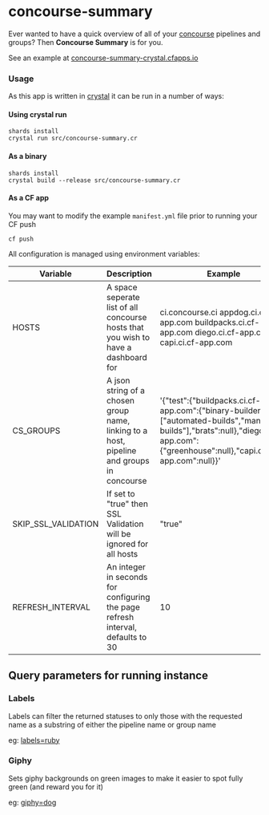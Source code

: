 # concourse-summary

Ever wanted to have a quick overview of all of your [concourse](https://concourse-ci.org) pipelines and groups? Then **Concourse Summary** is for you.

See an example at [concourse-summary-crystal.cfapps.io](https://concourse-summary-crystal.cfapps.io/)

### Usage

As this app is written in [crystal](https://crystal-lang.org/) it can be run in a number of ways:

#### Using crystal run

```
shards install
crystal run src/concourse-summary.cr
```

#### As a binary

```
shards install
crystal build --release src/concourse-summary.cr
```

#### As a CF app

You may want to modify the example `manifest.yml` file prior to running your CF push

```
cf push
```

All configuration is managed using environment variables:

| Variable            | Description                                                                               | Example                                                                                                                                                                          |
| ------------------- | ----------------------------------------------------------------------------------------- | -------------------------------------------------------------------------------------------------------------------------------------------------------------------------------- |
| HOSTS               | A space seperate list of all concourse hosts that you wish to have a dashboard for        | ci.concourse.ci appdog.ci.cf-app.com buildpacks.ci.cf-app.com diego.ci.cf-app.com capi.ci.cf-app.com                                                                             |
| CS_GROUPS           | A json string of a chosen group name, linking to a host, pipeline and groups in concourse | '{"test":{"buildpacks.ci.cf-app.com":{"binary-builder":["automated-builds","manual-builds"],"brats":null},"diego.ci.cf-app.com":{"greenhouse":null},"capi.ci.cf-app.com":null}}' |
| SKIP_SSL_VALIDATION | If set to "true" then SSL Validation will be ignored for all hosts                        | "true"                                                                                                                                                                           |
| REFRESH_INTERVAL    | An integer in seconds for configuring the page refresh interval, defaults to 30           | 10                                                                                                                                                                               |

## Query parameters for running instance

### Labels

Labels can filter the returned statuses to only those with the requested name as a substring of either the pipeline name or group name

eg: [labels=ruby](https://concourse-summary-crystal.cfapps.io/host/buildpacks.ci.cf-app.com?labels=ruby)

### Giphy

Sets giphy backgrounds on green images to make it easier to spot fully green (and reward you for it)

eg: [giphy=dog](https://concourse-summary-crystal.cfapps.io/host/buildpacks.ci.cf-app.com?giphy=dog)
